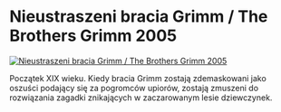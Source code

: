 Nieustraszeni bracia Grimm / The Brothers Grimm 2005 
=============
[![Nieustraszeni bracia Grimm / The Brothers Grimm 2005 ](http://vidos.pl/images/player.gif)](http://vidos.pl/nieustraszeni-bracia-grimm-the-brothers-grimm-2005)

 Początek XIX wieku. Kiedy bracia Grimm zostają zdemaskowani jako oszuści podający się za pogromców upiorów, zostają zmuszeni do rozwiązania zagadki znikających w zaczarowanym lesie dziewczynek.
